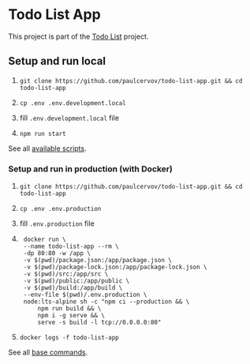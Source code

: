 # Todo List App

This project is part of the [Todo List](https://github.com/paulcervov/todo-list) project.

## Setup and run local

1. `git clone https://github.com/paulcervov/todo-list-app.git && cd todo-list-app`

2. `cp .env .env.development.local`

3. fill `.env.development.local` file

4. `npm run start`

See all [available scripts](https://create-react-app.dev/docs/available-scripts).

### Setup and run in production (with Docker)

1. `git clone https://github.com/paulcervov/todo-list-app.git && cd todo-list-app`

2. `cp .env .env.production`

3. fill `.env.production` file

4. ```
    docker run \
    --name todo-list-app --rm \
    -dp 80:80 -w /app \
    -v $(pwd)/package.json:/app/package.json \
    -v $(pwd)/package-lock.json:/app/package-lock.json \
    -v $(pwd)/src:/app/src \
    -v $(pwd)/public:/app/public \
    -v $(pwd)/build:/app/build \
    --env-file $(pwd)/.env.production \
    node:lts-alpine sh -c "npm ci --production && \
        npm run build && \
        npm i -g serve && \
        serve -s build -l tcp://0.0.0.0:80"
    ```
5. `docker logs -f todo-list-app`

See all [base commands](https://docs.docker.com/engine/reference/commandline/docker/).


